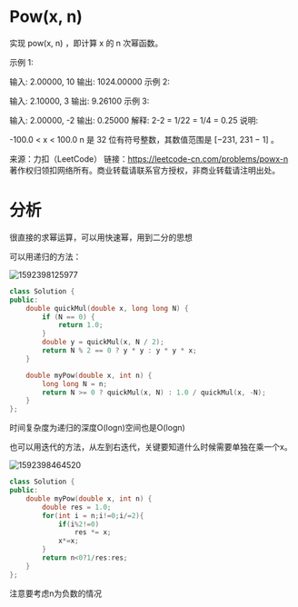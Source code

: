 # Pow(x, n)

实现 pow(x, n) ，即计算 x 的 n 次幂函数。

示例 1:

输入: 2.00000, 10
输出: 1024.00000
示例 2:

输入: 2.10000, 3
输出: 9.26100
示例 3:

输入: 2.00000, -2
输出: 0.25000
解释: 2-2 = 1/22 = 1/4 = 0.25
说明:

-100.0 < x < 100.0
n 是 32 位有符号整数，其数值范围是 [−231, 231 − 1] 。

来源：力扣（LeetCode）
链接：https://leetcode-cn.com/problems/powx-n
著作权归领扣网络所有。商业转载请联系官方授权，非商业转载请注明出处。

# 分析

很直接的求幂运算，可以用快速幂，用到二分的思想

可以用递归的方法：



![1592398125977](C:\Users\zzj\AppData\Roaming\Typora\typora-user-images\1592398125977.png)

```cpp
class Solution {
public:
    double quickMul(double x, long long N) {
        if (N == 0) {
            return 1.0;
        }
        double y = quickMul(x, N / 2);
        return N % 2 == 0 ? y * y : y * y * x;
    }

    double myPow(double x, int n) {
        long long N = n;
        return N >= 0 ? quickMul(x, N) : 1.0 / quickMul(x, -N);
    }
};

```

时间复杂度为递归的深度O(logn)空间也是O(logn)

也可以用迭代的方法，从左到右迭代，关键要知道什么时候需要单独在乘一个x。

![1592398464520](C:\Users\zzj\AppData\Roaming\Typora\typora-user-images\1592398464520.png)

```cpp
class Solution {
public:
    double myPow(double x, int n) {
        double res = 1.0;
        for(int i = n;i!=0;i/=2){
            if(i%2!=0)
                res *= x;
            x*=x;
        }
        return n<0?1/res:res;
    }
};
```

注意要考虑n为负数的情况